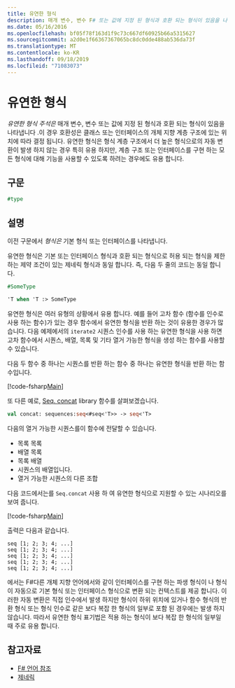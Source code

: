 ```yaml
---
title: 유연한 형식
description: 매개 변수, 변수 F# 또는 값에 지정 된 형식과 호환 되는 형식이 있음을 나타내는 유연한 형식 주석을 사용 하는 방법에 대해 알아봅니다.
ms.date: 05/16/2016
ms.openlocfilehash: bf05f78f163d1f9c73c667df60925b66a5315627
ms.sourcegitcommit: a2d0e1f66367367065bc8dc0dde488ab536da73f
ms.translationtype: MT
ms.contentlocale: ko-KR
ms.lasthandoff: 09/18/2019
ms.locfileid: "71083073"
---
```

# <a name="flexible-types"></a>유연한 형식

*유연한 형식 주석은* 매개 변수, 변수 또는 값에 지정 된 형식과 호환 되는 형식이 있음을 나타냅니다 .이 경우 호환성은 클래스 또는 인터페이스의 개체 지향 계층 구조에 있는 위치에 따라 결정 됩니다. 유연한 형식은 형식 계층 구조에서 더 높은 형식으로의 자동 변환이 발생 하지 않는 경우 특히 유용 하지만, 계층 구조 또는 인터페이스를 구현 하는 모든 형식에 대해 기능을 사용할 수 있도록 하려는 경우에도 유용 합니다.

## <a name="syntax"></a>구문

```fsharp
#type
```

## <a name="remarks"></a>설명

이전 구문에서 *형식은* 기본 형식 또는 인터페이스를 나타냅니다.

유연한 형식은 기본 또는 인터페이스 형식과 호환 되는 형식으로 허용 되는 형식을 제한 하는 제약 조건이 있는 제네릭 형식과 동일 합니다. 즉, 다음 두 줄의 코드는 동일 합니다.

```fsharp
#SomeType

'T when 'T :> SomeType
```

유연한 형식은 여러 유형의 상황에서 유용 합니다. 예를 들어 고차 함수 (함수를 인수로 사용 하는 함수)가 있는 경우 함수에서 유연한 형식을 반환 하는 것이 유용한 경우가 많습니다. 다음 예제에서의 `iterate2` 시퀀스 인수를 사용 하는 유연한 형식을 사용 하면 고차 함수에서 시퀀스, 배열, 목록 및 기타 열거 가능한 형식을 생성 하는 함수를 사용할 수 있습니다.

다음 두 함수 중 하나는 시퀀스를 반환 하는 함수 중 하나는 유연한 형식을 반환 하는 함수입니다.

[!code-fsharp[Main](~/samples/snippets/fsharp/lang-ref-2/snippet4101.fs)]

또 다른 예로, [Seq. concat](https://msdn.microsoft.com/library/2eeb69a9-fc2f-4b7d-8dee-101fa2b00712) library 함수를 살펴보겠습니다.

```fsharp
val concat: sequences:seq<#seq<'T>> -> seq<'T>
```

다음의 열거 가능한 시퀀스를이 함수에 전달할 수 있습니다.

- 목록 목록
- 배열 목록
- 목록 배열
- 시퀀스의 배열입니다.
- 열거 가능한 시퀀스의 다른 조합

다음 코드에서는를 `Seq.concat` 사용 하 여 유연한 형식으로 지원할 수 있는 시나리오를 보여 줍니다.

[!code-fsharp[Main](~/samples/snippets/fsharp/lang-ref-2/snippet4102.fs)]

출력은 다음과 같습니다.

```console
seq [1; 2; 3; 4; ...]
seq [1; 2; 3; 4; ...]
seq [1; 2; 3; 4; ...]
seq [1; 2; 3; 4; ...]
seq [1; 2; 3; 4; ...]
```

에서는 F#다른 개체 지향 언어에서와 같이 인터페이스를 구현 하는 파생 형식이 나 형식이 자동으로 기본 형식 또는 인터페이스 형식으로 변환 되는 컨텍스트를 제공 합니다. 이러한 자동 변환은 직접 인수에서 발생 하지만 형식이 하위 위치에 있거나 함수 형식의 반환 형식 또는 형식 인수로 같은 보다 복잡 한 형식의 일부로 포함 된 경우에는 발생 하지 않습니다. 따라서 유연한 형식 표기법은 적용 하는 형식이 보다 복잡 한 형식의 일부일 때 주로 유용 합니다.

## <a name="see-also"></a>참고자료

- [F# 언어 참조](index.md)
- [제네릭](./generics/index.md)

